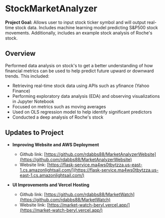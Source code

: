 # StockMarketAnalyzer
**Project Goal:** Allows user to input stock ticker symbol and will output real-time stock data. Includes machine learning model predicting S&amp;P500 stock movements. Additionally, includes an example stock analysis of Roche's stock.

## Overview
Performed data analysis on stock's to get a better understanding of how financial metrics can be used to help predict future upward or downward trends. This included:

- Retrieving real-time stock data using APIs such as yfinance (Yahoo Finance)
- Performing exploratory data analysis (EDA) and observing visualizations in Jupyter Notebook
- Focused on metrics such as moving averages
- Used on OLS regression model to help identify significant predictors
- Conducted a deep analysis of Roche's stock

## Updates to Project
- **Improving Website and AWS Deployment**
    - Github link: [https://github.com/rdabbs88/MarketAnalyzerWebsite](https://github.com/rdabbs88/MarketAnalyzerWebsite)
    - Website link: [https://flask-service.ma4ws0tbytzza.us-east-1.cs.amazonlightsail.com/](https://flask-service.ma4ws0tbytzza.us-east-1.cs.amazonlightsail.com/)

- **UI Improvements and Vercel Hosting**
    - Github link: [https://github.com/rdabbs88/MarketWatch](https://github.com/rdabbs88/MarketWatch)
    - Website link: [https://market-watch-beryl.vercel.app/](https://market-watch-beryl.vercel.app/)